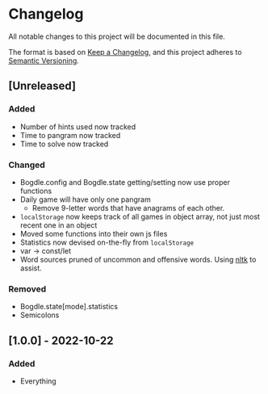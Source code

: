 # Changelog

All notable changes to this project will be documented in this file.

The format is based on [Keep a Changelog](https://keepachangelog.com/en/1.1.0/),
and this project adheres to [Semantic Versioning](https://semver.org/spec/v2.0.0.html).

## [Unreleased]

### Added

- Number of hints used now tracked
- Time to pangram now tracked
- Time to solve now tracked

### Changed

- Bogdle.config and Bogdle.state getting/setting now use proper functions
- Daily game will have only one pangram
  - Remove 9-letter words that have anagrams of each other.
- `localStorage` now keeps track of all games in object array, not just most recent one in an object
- Moved some functions into their own js files
- Statistics now devised on-the-fly from `localStorage`
- var -> const/let
- Word sources pruned of uncommon and offensive words. Using [nltk](https://www.nltk.org/api/nltk.corpus.html) to assist.

### Removed

- Bogdle.state[mode].statistics
- Semicolons

## [1.0.0] - 2022-10-22

### Added

- Everything
